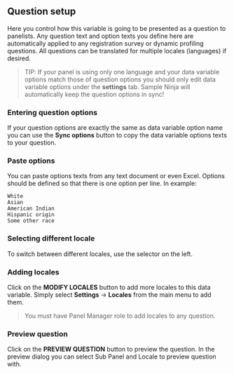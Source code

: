 ## Question setup

Here you control how this variable is going to be presented as a question to panelists. Any question text and option texts you define here are automatically applied to any registration survey or dynamic profiling questions. All questions can be translated for multiple locales (languages) if desired.

> TIP: If your panel is using only one language and your data variable options match those of question options you should only edit data variable options under the **settings** tab. Sample Ninja will automatically keep the question options in sync!

### Entering question options
If your question options are exactly the same as data variable option name you can use the **Sync options** button to copy the data variable options texts to your question.

### Paste options
You can paste options texts from any text document or even Excel. Options should be defined so that there is one option per line. In example:

```
White
Asian
American Indian
Hispanic origin
Some other race
```

### Selecting different locale
To switch between different locales, use the selector on the left.

### Adding locales
Click on the **MODIFY LOCALES** button to add more locales to this data variable. Simply select **Settings** -> **Locales** from the main menu to add them. 

> You must have Panel Manager role to add locales to any question.

### Preview question
Click on the **PREVIEW QUESTION** button to preview the question. In the preview dialog you can select Sub Panel and Locale to preview question with.
